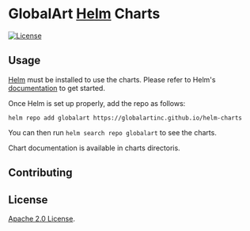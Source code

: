 # GlobalArt [Helm](https://helm.sh) Charts

[![License](https://img.shields.io/badge/License-Apache%202.0-blue.svg)](https://opensource.org/licenses/Apache-2.0)

## Usage

[Helm](https://helm.sh) must be installed to use the charts.
Please refer to Helm's [documentation](https://helm.sh/docs/) to get started.

Once Helm is set up properly, add the repo as follows:

```console
helm repo add globalart https://globalartinc.github.io/helm-charts
```

You can then run `helm search repo globalart` to see the charts.

<!-- Keep full URL links to repo files because this README syncs from master to gh-pages.  -->
Chart documentation is available in charts directoris.

## Contributing

## License

<!-- Keep full URL links to repo files because this README syncs from master to gh-pages.  -->
[Apache 2.0 License](https://github.com/GlobalArtInc/helm-charts/blob/main/LICENSE).
